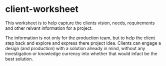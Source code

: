 # client-worksheet

This worksheet is to help capture the clients vision, needs, requirements and other relvant information for a project. 

The information is not only for the production team, but to help the client step back and explore and express there project idea. Clients can engage a design (and production) with a solution already in mind, without any investigation or knowledge currency into whether that would infact be the best solution.

